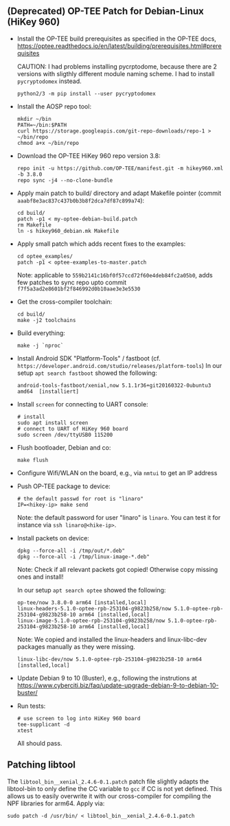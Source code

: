 ## **(Deprecated)** OP-TEE Patch for Debian-Linux (HiKey 960)

* Install the OP-TEE build prerequisites as specified in the OP-TEE docs, <https://optee.readthedocs.io/en/latest/building/prerequisites.html#prerequisites>

    CAUTION: I had problems installing pycrptodome, because there are 2 versions with
    sligthly different module naming scheme. I had to install `pycryptodomex` instead.
    ```
    python2/3 -m pip install --user pycryptodomex
    ```

* Install the AOSP repo tool:
	```
	mkdir ~/bin
	PATH=~/bin:$PATH
	curl https://storage.googleapis.com/git-repo-downloads/repo-1 > ~/bin/repo
	chmod a+x ~/bin/repo
	```

* Download the OP-TEE HiKey 960 repo version 3.8:
	```
	repo init -u https://github.com/OP-TEE/manifest.git -m hikey960.xml -b 3.8.0
	repo sync -j4 --no-clone-bundle
	```

* Apply main patch to build/ directory and adapt Makefile pointer (commit `aaabf8e3ac837c437b0b3b8f2dca7df87c899a74`):
	```
	cd build/
	patch -p1 < my-optee-debian-build.patch
	rm Makefile
	ln -s hikey960_debian.mk Makefile
	```

* Apply small patch which adds recent fixes to the examples:
	```
	cd optee_examples/
	patch -p1 < optee-examples-to-master.patch
	```

	Note: applicable to `559b2141c16bf0f57ccd72f60e4deb84fc2a05b0`, adds few patches to sync repo upto commit `f7f5a3ad2e8601bf2f846992d0b10aae3e3e5530`

* Get the cross-compiler toolchain:
	```
	cd build/
	make -j2 toolchains
	```

* Build everything:
	```
	make -j `nproc`
	```

* Install Android SDK "Platform-Tools" / fastboot (cf. `https://developer.android.com/studio/releases/platform-tools`)
	In our setup `apt search fastboot` showed the following:
	```
	android-tools-fastboot/xenial,now 5.1.1r36+git20160322-0ubuntu3 amd64  [installiert]
	```

* Install `screen` for connecting to UART console:
	```
	# install
	sudo apt install screen
	# connect to UART of HiKey 960 board
	sudo screen /dev/ttyUSB0 115200
	```

* Flush bootloader, Debian and co:
	```
	make flush
	```

* Configure Wifi/WLAN on the board, e.g., via `nmtui` to get an IP address

* Push OP-TEE package to device:
	```
	# the default passwd for root is "linaro"
	IP=<hikey-ip> make send
	```

	Note: the default password for user "linaro" is `linaro`.
	You can test it for instance via `ssh linaro@<hike-ip>`.

* Install packets on device:
	```
	dpkg --force-all -i /tmp/out/*.deb"
	dpkg --force-all -i /tmp/linux-image-*.deb" 
	```
	Note: Check if all relevant packets got copied! Otherwise copy missing ones and install!

	In our setup `apt search optee` showed the following:
	```
	op-tee/now 3.8.0-0 arm64 [installed,local]
	linux-headers-5.1.0-optee-rpb-253104-g9823b258/now 5.1.0-optee-rpb-253104-g9823b258-10 arm64 [installed,local]
	linux-image-5.1.0-optee-rpb-253104-g9823b258/now 5.1.0-optee-rpb-253104-g9823b258-10 arm64 [installed,local]
	```

	Note: We copied and installed the linux-headers and linux-libc-dev packages manually as they were missing.
	```
	linux-libc-dev/now 5.1.0-optee-rpb-253104-g9823b258-10 arm64 [installed,local]
	```


* Update Debian 9 to 10 (Buster), e.g., following the instrutions at <https://www.cyberciti.biz/faq/update-upgrade-debian-9-to-debian-10-buster/>


* Run tests:
	```
	# use screen to log into HiKey 960 board
	tee-supplicant -d
	xtest
	```

	All should pass. 


## Patching libtool

The `libtool_bin__xenial_2.4.6-0.1.patch` patch file slightly adapts the libtool-bin to only define the CC variable to `gcc` if CC is not yet defined.
This allows us to easily overwrite it with our cross-compiler for compiling the NPF libraries for arm64.
Apply via:
```
sudo patch -d /usr/bin/ < libtool_bin__xenial_2.4.6-0.1.patch
```
